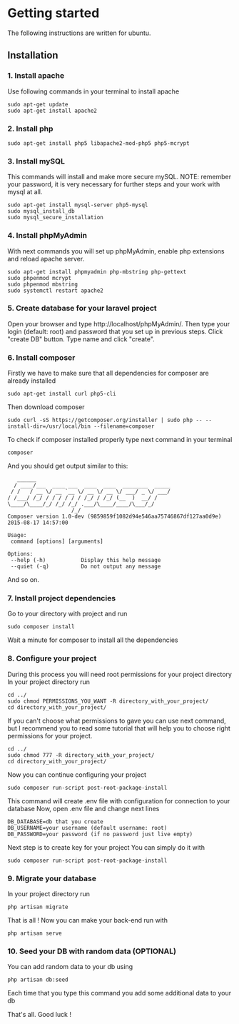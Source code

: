 # Getting started
The following instructions are written for ubuntu.
## Installation
### 1. Install apache
Use following commands in your terminal to install apache
```
sudo apt-get update
sudo apt-get install apache2
```
### 2. Install php
```
sudo apt-get install php5 libapache2-mod-php5 php5-mcrypt
```
### 3. Install mySQL
This commands will install and make more secure mySQL.
NOTE: remember your password, it is very necessary for further steps and your work with mysql at all.
```
sudo apt-get install mysql-server php5-mysql
sudo mysql_install_db
sudo mysql_secure_installation
```
### 4. Install phpMyAdmin
With next commands you will set up phpMyAdmin, enable php extensions and reload apache server.
```
sudo apt-get install phpmyadmin php-mbstring php-gettext
sudo phpenmod mcrypt
sudo phpenmod mbstring
sudo systemctl restart apache2
```
### 5. Create database for your laravel project
Open your browser and type http://localhost/phpMyAdmin/.
Then type your login (default: root) and password that you set up in previous steps.
Click "create DB" button. Type name and click "create".
### 6. Install composer
Firstly we have to make sure that all dependencies for composer are already installed
```
sudo apt-get install curl php5-cli
```
Then download composer
```
sudo curl -sS https://getcomposer.org/installer | sudo php -- --install-dir=/usr/local/bin --filename=composer
```
To check if composer installed properly type next command in your terminal
```
composer
```
And you should get output similar to this:
```
   ______
  / ____/___  ____ ___  ____  ____  ________  _____
 / /   / __ \/ __ `__ \/ __ \/ __ \/ ___/ _ \/ ___/
/ /___/ /_/ / / / / / / /_/ / /_/ (__  )  __/ /
\____/\____/_/ /_/ /_/ .___/\____/____/\___/_/
                    /_/
Composer version 1.0-dev (9859859f1082d94e546aa75746867df127aa0d9e) 2015-08-17 14:57:00

Usage:
 command [options] [arguments]

Options:
 --help (-h)           Display this help message
 --quiet (-q)          Do not output any message
```
And so on.
### 7. Install project dependencies
 Go to your directory with project and run
```
sudo composer install
```
Wait a minute for composer to install all the dependencies
### 8. Configure your project

During this process you will need root permissions for your project directory
In your project directory run
```
cd ../
sudo chmod PERMISSIONS_YOU_WANT -R directory_with_your_project/
cd directory_with_your_project/
```
If you can't choose what permissions to gave you can use next command, but I recommend you to read some tutorial that will help you to choose right permissions for your project.
```
cd ../
sudo chmod 777 -R directory_with_your_project/
cd directory_with_your_project/
```

Now you can continue configuring your project
```
sudo composer run-script post-root-package-install
```
This command will create .env file with configuration for connection to your database
Now, open .env file and change next lines
```
DB_DATABASE=db that you create
DB_USERNAME=your username (default username: root)
DB_PASSWORD=your password (if no password just live empty)
```
Next step is to create key for your project
You can simply do it with
```
sudo composer run-script post-root-package-install
```
### 9. Migrate your database
In your project directory run
```
php artisan migrate
```

That is all ! Now you can make your back-end run with
```
php artisan serve
```

### 10. Seed your DB with random data (OPTIONAL)
You can add random data to your db using
```
php artisan db:seed
```
Each time that you type this command you add some additional data to your db

That's all. Good luck !
